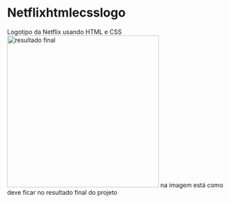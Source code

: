 # Netflixhtmlecsslogo
Logotipo da Netflix usando HTML e CSS
<img width="352" alt="resultado final" src="https://user-images.githubusercontent.com/101661686/172258751-43c577cb-786e-493c-b169-c9ae732bf44f.png">
na imagem está como deve ficar no resultado final do projeto 
